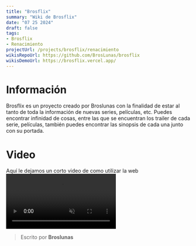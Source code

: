 ```yaml
---
title: "Brosflix"
summary: "Wiki de Brosflix"
date: "07 25 2024"
draft: false
tags:
- Brosflix
- Renacimiento
projectUrl: /projects/brosflix/renacimiento
wikisRepoUrl: https://github.com/BrosLunas/brosflix
wikisDemoUrl: https://brosflix.vercel.app/
---
```

# Información
Brosflix es un proyecto creado por Broslunas con la finalidad de estar al tanto de toda la información de nuevas series, películas, etc.
Puedes encontrar infinidad de cosas, entre las que se encuentran los trailer de cada serie, películas, también puedes encontrar las sinopsis de cada una junto con su portada.

# Video
Aquí le dejamos un corto video de como utilizar la web
<video class="container video" style="" controls muted>
    <source src="/assets/video/web/brosflix.mp4" type="video/mp4">
</video>

> Escrito por **Broslunas**

